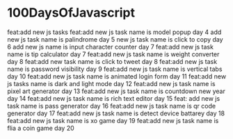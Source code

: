 # 100DaysOfJavascript
feat:add new js tasks
feat:add new js task name is model popup day 4
add new js task name is palindrome day 5
new js task name is click to copy day 6
add new js name is input character counter day 7
feat:add new js task name is tip calculator day 7
feat:add new js task name is weight converter day 8
feat:add new task name is click to tweet day 8
feat:add new js task name is password visibility day 9
feat:add new js task name is vertical tabs day 10
feat:add new js task name is animated login form day 11
feat:add new js tasks name is dark and light mode day 12
feat:add new js task name is pixel art generator day 13
feat:add new js task name is countdown new year day 14
feat:add new js task name is rich text editor day 15
feat: add new js task name is pass generator day 16
feat:add new js task name is qr code generator day 17
feat:add new js task name is detect device battarey day 18
feat:add new js task name is xo game day 19
feat:add new js task name is flia a coin game day 20
